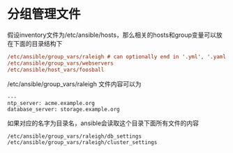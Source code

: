 # 分组管理文件

假设inventory文件为/etc/ansible/hosts，那么相关的hosts和group变量可以放在下面的目录结构下

```ini
/etc/ansible/group_vars/raleigh # can optionally end in '.yml', '.yaml', or '.json'
/etc/ansible/group_vars/webservers
/etc/ansible/host_vars/foosball
```

/etc/ansible/group_vars/raleigh 文件内容可以为

```
---
ntp_server: acme.example.org
database_server: storage.example.org
```

如果对应的名字为目录名，ansible会读取这个目录下面所有文件的内容
```
/etc/ansible/group_vars/raleigh/db_settings
/etc/ansible/group_vars/raleigh/cluster_settings
```